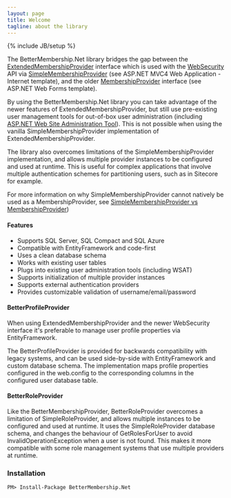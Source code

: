 ```yaml
---
layout: page
title: Welcome
tagline: about the library
---
```

{% include JB/setup %}

The BetterMembership.Net library bridges the gap between the [ExtendedMembershipProvider][2] interface which is used with the [WebSecurity][5] API via [SimpleMembershipProvider][4] (see ASP.NET MVC4 Web Application - Internet template), and the older [MembershipProvider][3] interface (see ASP.NET Web Forms template).

By using the BetterMembership.Net library you can take advantage of the newer features of ExtendedMembershipProvider, but still use pre-existing user management tools for out-of-box user administration (including [ASP.NET Web Site Administration Tool][1]). This is not possible when using the vanilla SimpleMembershipProvider implementation of ExtendedMembershipProvider.

The library also overcomes limitations of the SimpleMembershipProvider implementation, and allows multiple provider instances to be configured and used at runtime. This is useful for complex applications that involve multiple authentication schemes for partitioning users, such as in Sitecore for example.

For more information on why SimpleMembershipProvider cannot natively be used as a MembershipProvider, see [SimpleMembershipProvider vs MembershipProvider][1])

#### Features

* Supports SQL Server, SQL Compact and SQL Azure
* Compatible with EntityFramework and code-first
* Uses a clean database schema 
* Works with existing user tables
* Plugs into existing user administration tools (including WSAT)
* Supports initialization of multiple provider instances
* Supports external authentication providers
* Provides customizable validation of username/email/password

#### BetterProfileProvider

When using ExtendedMembershipProvider and the newer WebSecurity interface it's preferable to manage user profile properties via EntityFramework. 

The BetterProfileProvider is provided for backwards compatibility with legacy systems, and can be used side-by-side with EntityFramework and custom database schema. The implementation maps profile properties configured in the web.config to the corresponding columns in the configured user database table.

#### BetterRoleProvider

Like the BetterMembershipProvider, BetterRoleProvider overcomes a limitation of SimpleRoleProvider, and allows multiple instances to be configured and used at runtime. It uses the SimpleRoleProvider database schema, and changes the behaviour of GetRolesForUser to avoid InvalidOperationException when a user is not found. This makes it more compatible with some role management systems that use multiple providers at runtime.

### Installation

	PM> Install-Package BetterMembership.Net
	
[1]: http://www.thecodeking.co.uk/2013/08/simplemembershipprovider-vs.html
[2]: http://msdn.microsoft.com/en-us/library/webmatrix.webdata.extendedmembershipprovider(v=vs.111).aspx
[3]: http://msdn.microsoft.com/en-us/library/system.web.security.membershipprovider.aspx
[4]: http://msdn.microsoft.com/en-us/library/webmatrix.webdata.simplemembershipprovider(v=vs.111).aspx
[5]: http://msdn.microsoft.com/en-us/library/webmatrix.webdata.websecurity(v=vs.111).aspx
